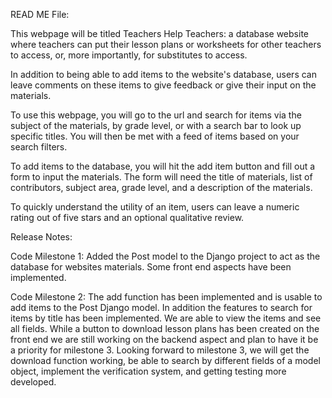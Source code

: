 READ ME File:

This webpage will be titled Teachers Help Teachers: a database website where teachers can put their lesson plans or worksheets for other teachers to access, or, more importantly, for substitutes to access.

In addition to being able to add items to the website's database, users can leave comments on these items to give feedback or give their input on the materials.

To use this webpage, you will go to the url and search for items via the subject of the materials, by grade level, or with a search bar to look up specific titles. You will then be met with a feed of items based on your search filters.

To add items to the database, you will hit the add item button and fill out a form to input the materials. The form will need the title of materials, list of contributors, subject area, grade level, and a description of the materials.

To quickly understand the utility of an item, users can leave a numeric rating out of five stars and an optional qualitative review.


Release Notes:

Code Milestone 1: Added the Post model to the Django project to act as the database for websites materials. Some front end aspects have been implemented.

Code Milestone 2: The add function has been implemented and is usable to add items to the Post Django model. In addition the features to search for items by title has been implemented. We are able to view the items and see all fields. While a button to download lesson plans has been created on the front end we are still working on the backend aspect and plan to have it be a priority for milestone 3. Looking forward to milestone 3, we will get the download function working, be able to search by different fields of a model object, implement the verification system, and getting testing more developed.
